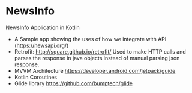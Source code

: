 # NewsInfo
NewsInfo Application in Kotlin

* A Sample app showing the uses of how we integrate with API (https://newsapi.org/)
* Retrofit: http://square.github.io/retrofit/ Used to make HTTP calls and parses the 
  response in java objects instead of manual parsing json response.
* MVVM Architecture   https://developer.android.com/jetpack/guide
* Kotlin Coroutines 
* Glide library https://github.com/bumptech/glide
